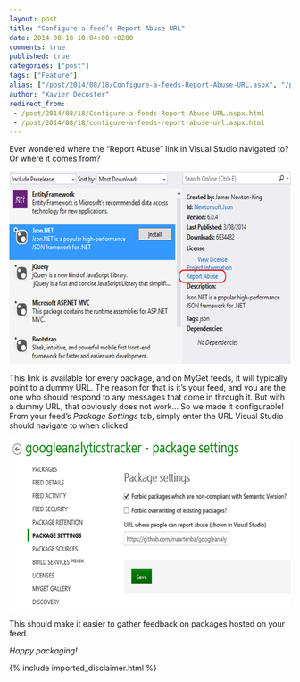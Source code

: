 ```yaml
---
layout: post
title: "Configure a feed’s Report Abuse URL"
date: 2014-08-18 10:04:00 +0200
comments: true
published: true
categories: ["post"]
tags: ["Feature"]
alias: ["/post/2014/08/18/Configure-a-feeds-Report-Abuse-URL.aspx", "/post/2014/08/18/configure-a-feeds-report-abuse-url.aspx"]
author: "Xavier Decoster"
redirect_from:
 - /post/2014/08/18/Configure-a-feeds-Report-Abuse-URL.aspx.html
 - /post/2014/08/18/configure-a-feeds-report-abuse-url.aspx.html
---
```


<p>Ever wondered where the “Report Abuse” link in Visual Studio navigated to? Or where it comes from? </p> <p><a href="/images/image_105.png"><img width="640" height="345" title="Report Abuse URL" style="border: 0px currentColor; padding-top: 0px; padding-right: 0px; padding-left: 0px; display: inline; background-image: none;" alt="Report Abuse URL" src="/images/image_thumb_103.png" border="0"></a></p> <p>This link is available for every package, and on MyGet feeds, it will typically point to a dummy URL. The reason for that is it’s your feed, and you are the one who should respond to any messages that come in through it. But with a dummy URL, that obviously does not work… So we made it configurable! From your feed’s <em>Package Settings</em> tab, simply enter the URL Visual Studio should navigate to when clicked.</p> <p><a href="/images/image_106.png"><img width="640" height="307" title="Configure Report Abuse link" style="border: 0px currentColor; padding-top: 0px; padding-right: 0px; padding-left: 0px; display: inline; background-image: none;" alt="Configure Report Abuse link" src="/images/image_thumb_104.png" border="0"></a></p> <p>This should make it easier to gather feedback on packages hosted on your feed.</p> <p><em>Happy packaging!</em></p>

{% include imported_disclaimer.html %}

